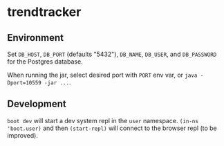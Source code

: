# trendtracker

## Environment

Set `DB_HOST`, `DB_PORT` (defaults "5432"), `DB_NAME`, `DB_USER`, and
`DB_PASSWORD` for the Postgres database.

When running the jar, select desired port with `PORT` env var, or `java
-Dport=10559 -jar ...`.


## Development

`boot dev` will start a dev system repl in the `user` namespace. `(in-ns
'boot.user)` and then `(start-repl)` will connect to the browser repl (to be
improved).
